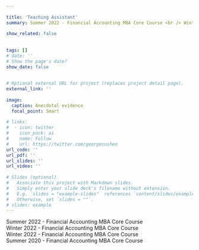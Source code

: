 ```yaml
---
 
title: 'Teaching Assistant'
summary: Summer 2022 - Financial Accounting MBA Core Course <br /> Winter 2022 - Financial Accounting MBA Core Course <br /> Winter 2022 - Financial Accounting MBA Core Course <br /> Summer 2020 - Financial Accounting MBA Core Course 
 
show_related: false
 
 
tags: []
# date: ''
# Show the page's date?
show_date: false
 
 
# Optional external URL for project (replaces project detail page).
external_link: ''
 
image:
  caption: Anecdotal evidence
  focal_point: Smart
 
# links:
#  - icon: twitter
#    icon_pack: ai
#    name: Follow
#    url: https://twitter.com/georgecushen
url_code: ''
url_pdf: ''
url_slides: ''
url_video: ''
 
# Slides (optional).
#   Associate this project with Markdown slides.
#   Simply enter your slide deck's filename without extension.
#   E.g. `slides = "example-slides"` references `content/slides/example-slides.md`.
#   Otherwise, set `slides = ""`.
# slides: example
---
```

 
Summer 2022 - Financial Accounting MBA Core Course <br /> Winter 2022 - Financial Accounting MBA Core Course <br /> Winter 2022 - Financial Accounting MBA Core Course <br /> Summer 2020 - Financial Accounting MBA Core Course 
